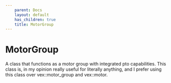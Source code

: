 ```yaml
---
    parent: Docs
    layout: default
    has_children: true
    title: MotorGroup
---
```


# MotorGroup

A class that functions as a motor group with integrated pto capabilities. This class is, in my opinion really useful for literally anything, and I prefer using this class over vex::motor_group and vex::motor.
